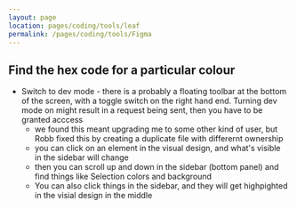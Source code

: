 ```yaml
---
layout: page
location: pages/coding/tools/leaf
permalink: /pages/coding/tools/Figma
---
```


## Find the hex code for a particular colour

- Switch to dev mode - there is a probably a floating toolbar at the bottom of the screen, with a toggle switch on the right hand end. Turning dev mode on might result in a request being sent, then you have to be granted acccess
  - we found this meant upgrading me to some other kind of user, but Robb fixed this by creating a duplicate file with differernt ownership
  - you can click on an element in the visual design, and what's visible in the sidebar will change
  - then you can scroll up and down in the sidebar (bottom panel) and find things like Selection colors and background
  - You can also click things in the sidebar, and they will get highpighted in the visial design in the middle
